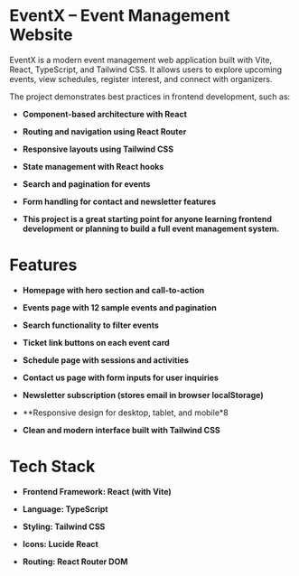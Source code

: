# EventX – Event Management Website

EventX is a modern event management web application built with Vite, React, TypeScript, and Tailwind CSS.
It allows users to explore upcoming events, view schedules, register interest, and connect with organizers.

The project demonstrates best practices in frontend development, such as:

- **Component-based architecture with React**

- **Routing and navigation using React Router**

- **Responsive layouts using Tailwind CSS**

- **State management with React hooks**

- **Search and pagination for events**

- **Form handling for contact and newsletter features**

- **This project is a great starting point for anyone learning frontend development or planning to build a full event management system.**

# Features

- **Homepage with hero section and call-to-action**

- **Events page with 12 sample events and pagination**

- **Search functionality to filter events**

- **Ticket link buttons on each event card**

- **Schedule page with sessions and activities**

- **Contact us page with form inputs for user inquiries**

- **Newsletter subscription (stores email in browser localStorage)**

- **Responsive design for desktop, tablet, and mobile*8

- **Clean and modern interface built with Tailwind CSS**

# Tech Stack

- **Frontend Framework: React (with Vite)**

- **Language: TypeScript**

- **Styling: Tailwind CSS**

- **Icons: Lucide React**

- **Routing: React Router DOM**
